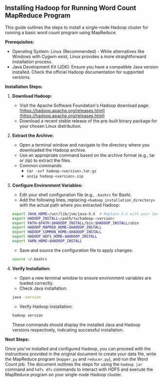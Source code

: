 ## Installing Hadoop for Running Word Count MapReduce Program

This guide outlines the steps to install a single-node Hadoop cluster for running a basic word count program using MapReduce.

**Prerequisites:**

* Operating System: Linux (Recommended) - While alternatives like Windows with Cygwin exist, Linux provides a more straightforward installation process.
* Java Development Kit (JDK): Ensure you have a compatible Java version installed. Check the official Hadoop documentation for supported versions.

**Installation Steps:**

1. **Download Hadoop:**

   * Visit the Apache Software Foundation's Hadoop download page: [https://hadoop.apache.org/releases.html](https://hadoop.apache.org/releases.html)
   * Download a recent stable release of the pre-built binary package for your chosen Linux distribution.

2. **Extract the Archive:**

   * Open a terminal window and navigate to the directory where you downloaded the Hadoop archive.
   * Use an appropriate command based on the archive format (e.g., tar or zip) to extract the files.
   * Common commands:
     * `tar -xvf hadoop-<version>.tar.gz`
     * `unzip hadoop-<version>.zip`

3. **Configure Environment Variables:**

   * Edit your shell configuration file (e.g., `.bashrc` for Bash).
   * Add the following lines, replacing `<hadoop_installation_directory>` with the actual path where you extracted Hadoop:

   ```bash
   export JAVA_HOME=/usr/lib/jvm/java-X.X  # Replace X.X with your Java version
   export HADOOP_INSTALL=/path/to/hadoop-<version>
   export PATH=$PATH:$HADOOP_INSTALL/bin:$HADOOP_INSTALL/sbin
   export HADOOP_MAPRED_HOME=$HADOOP_INSTALL
   export HADOOP_COMMON_HOME=$HADOOP_INSTALL
   export HADOOP_HDFS_HOME=$HADOOP_INSTALL
   export YARN_HOME=$HADOOP_INSTALL
   ```

   * Save and source the configuration file to apply changes:

   ```bash
   source ~/.bashrc
   ```

4. **Verify Installation:**

   * Open a new terminal window to ensure environment variables are loaded correctly.
   * Check Java installation:

   ```bash
   java -version
   ```

   * Verify Hadoop installation:

   ```bash
   hadoop version
   ```

   These commands should display the installed Java and Hadoop versions respectively, indicating successful installation.

**Next Steps:**

Once you've installed and configured Hadoop, you can proceed with the instructions provided in the original document to create your data file, write the MapReduce program (`mapper.py` and `reducer.py`), and run the Word Count job. The document outlines the steps for using the `hadoop jar` command and `hdfs dfs` commands to interact with HDFS and execute the MapReduce program on your single-node Hadoop cluster.
